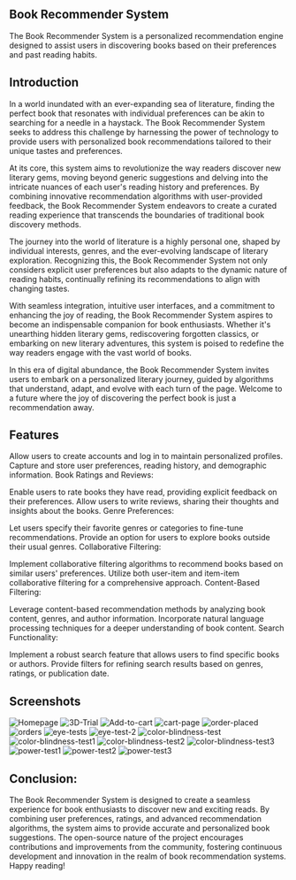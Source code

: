 ﻿## Book Recommender System

The Book Recommender System is a personalized recommendation engine designed to assist users in discovering books based on their preferences and past reading habits.

## Introduction

In a world inundated with an ever-expanding sea of literature, finding the perfect book that resonates with individual preferences can be akin to searching for a needle in a haystack. The Book Recommender System seeks to address this challenge by harnessing the power of technology to provide users with personalized book recommendations tailored to their unique tastes and preferences.

At its core, this system aims to revolutionize the way readers discover new literary gems, moving beyond generic suggestions and delving into the intricate nuances of each user's reading history and preferences. By combining innovative recommendation algorithms with user-provided feedback, the Book Recommender System endeavors to create a curated reading experience that transcends the boundaries of traditional book discovery methods.

The journey into the world of literature is a highly personal one, shaped by individual interests, genres, and the ever-evolving landscape of literary exploration. Recognizing this, the Book Recommender System not only considers explicit user preferences but also adapts to the dynamic nature of reading habits, continually refining its recommendations to align with changing tastes.

With seamless integration, intuitive user interfaces, and a commitment to enhancing the joy of reading, the Book Recommender System aspires to become an indispensable companion for book enthusiasts. Whether it's unearthing hidden literary gems, rediscovering forgotten classics, or embarking on new literary adventures, this system is poised to redefine the way readers engage with the vast world of books.

In this era of digital abundance, the Book Recommender System invites users to embark on a personalized literary journey, guided by algorithms that understand, adapt, and evolve with each turn of the page. Welcome to a future where the joy of discovering the perfect book is just a recommendation away.

## Features


Allow users to create accounts and log in to maintain personalized profiles.
Capture and store user preferences, reading history, and demographic information.
Book Ratings and Reviews:

Enable users to rate books they have read, providing explicit feedback on their preferences.
Allow users to write reviews, sharing their thoughts and insights about the books.
Genre Preferences:

Let users specify their favorite genres or categories to fine-tune recommendations.
Provide an option for users to explore books outside their usual genres.
Collaborative Filtering:

Implement collaborative filtering algorithms to recommend books based on similar users' preferences.
Utilize both user-item and item-item collaborative filtering for a comprehensive approach.
Content-Based Filtering:

Leverage content-based recommendation methods by analyzing book content, genres, and author information.
Incorporate natural language processing techniques for a deeper understanding of book content.
Search Functionality:

Implement a robust search feature that allows users to find specific books or authors.
Provide filters for refining search results based on genres, ratings, or publication date.

## Screenshots

![Homepage](https://github.com/razzivofficial/PrismLens/assets/91611270/984c08d6-9855-453c-bedd-9470edd7129f)
![3D-Trial](https://github.com/razzivofficial/PrismLens/assets/91611270/17cf2e6f-e6c8-44a8-bbb5-4ad5f755e1f3)
![Add-to-cart](https://github.com/razzivofficial/PrismLens/assets/91611270/fe773d5a-6849-4f0c-8081-5ed62e2d189b)
![cart-page](https://github.com/razzivofficial/PrismLens/assets/91611270/c188fa4f-f4a6-47ff-8199-b9701b6504d8)
![order-placed](https://github.com/razzivofficial/PrismLens/assets/91611270/ac462363-8490-4568-bcfc-beed5c76695f)
![orders](https://github.com/razzivofficial/PrismLens/assets/91611270/afcdf205-33b5-4529-af2b-d7518948f26a)
![eye-tests](https://github.com/razzivofficial/PrismLens/assets/91611270/a3c65822-8380-4715-8dce-0f24807ed929)
![eye-test-2](https://github.com/razzivofficial/PrismLens/assets/91611270/7e0b4ee0-8c02-488a-ba2e-5215a45d8b48)
![color-blindness-test](https://github.com/razzivofficial/PrismLens/assets/91611270/79910f55-5ef6-45e5-afef-ea8be524e545)
![color-blindness-test1](https://github.com/razzivofficial/PrismLens/assets/91611270/127f574e-549e-447b-b11b-729179f04add)
![color-blindness-test2](https://github.com/razzivofficial/PrismLens/assets/91611270/a5a0a2fc-189e-49c4-b9d2-f697d3b34824)
![color-blindness-test3](https://github.com/razzivofficial/PrismLens/assets/91611270/f9961eff-7cdd-4fbc-bb7e-cc28b0013782)
![power-test1](https://github.com/razzivofficial/PrismLens/assets/91611270/71fafc35-2ef8-424a-bf60-c2128c6a4d7d)
![power-test2](https://github.com/razzivofficial/PrismLens/assets/91611270/a9617b72-aecc-4740-b675-2dc241f0f5bb)
![power-test3](https://github.com/razzivofficial/PrismLens/assets/91611270/5570d1f1-bd73-462b-be50-c21c6e2710c2)


## Conclusion:

The Book Recommender System is designed to create a seamless experience for book enthusiasts to discover new and exciting reads. By combining user preferences, ratings, and advanced recommendation algorithms, the system aims to provide accurate and personalized book suggestions. The open-source nature of the project encourages contributions and improvements from the community, fostering continuous development and innovation in the realm of book recommendation systems. Happy reading!

